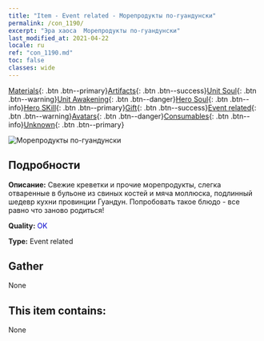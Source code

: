 ```yaml
---
title: "Item - Event related - Морепродукты по-гуандунски"
permalink: /con_1190/
excerpt: "Эра хаоса  Морепродукты по-гуандунски"
last_modified_at: 2021-04-22
locale: ru
ref: "con_1190.md"
toc: false
classes: wide
---
```

 [Materials](/ItemsRU/){: .btn .btn--primary}[Artifacts](/ItemsRU/Artifacts/){: .btn .btn--success}[Unit Soul](/ItemsRU/UnitSoul/){: .btn .btn--warning}[Unit Awakening](/ItemsRU/UnitAwakening/){: .btn .btn--danger}[Hero Soul](/ItemsRU/HeroSoul/){: .btn .btn--info}[Hero SKill](/ItemsRU/HeroSkill/){: .btn .btn--primary}[Gift](/ItemsRU/Gift/){: .btn .btn--success}[Event related](/ItemsRU/Events/){: .btn .btn--warning}[Avatars](/ItemsRU/Avatars/){: .btn .btn--danger}[Consumables](/ItemsRU/Consumables/){: .btn .btn--info}[Unknown](/ItemsRU/Unknown/){: .btn .btn--primary}

 ![Морепродукты по-гуандунски](/images/t/i_81512331.png)

## Подробности
 **Описание:** Свежие креветки и прочие морепродукты, слегка отваренные в бульоне из свиных костей и мяча моллюска, подлинный шедевр кухни провинции Гуандун. Попробовать такое блюдо - все равно что заново родиться!

 **Quality:** <span style="color: #0000CD">OK</span>

 **Type:** Event related

## Gather

  None

## This item contains:

  None

